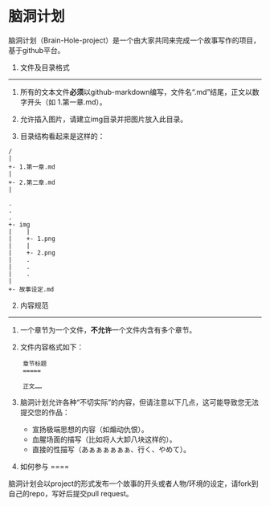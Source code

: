 脑洞计划
=====

脑洞计划（Brain-Hole-project）是一个由大家共同来完成一个故事写作的项目，基于github平台。

1. 文件及目录格式
----

1. 所有的文本文件**必须**以github-markdown编写，文件名“.md”结尾，正文以数字开头（如 1.第一章.md）。

2. 允许插入图片，请建立img目录并把图片放入此目录。

3. 目录结构看起来是这样的：
```
/
|
+- 1.第一章.md
|
+- 2.第二章.md
|

.
.
.
+- img
|    |
|    +- 1.png
|    |
|    +- 2.png
|    .
|    .
|    .
|
+- 故事设定.md

```

2. 内容规范
----

1. 一个章节为一个文件，**不允许**一个文件内含有多个章节。

2. 文件内容格式如下：
```
    章节标题
    =====

    正文……
```

3. 脑洞计划允许各种“不切实际”的内容，但请注意以下几点，这可能导致您无法提交您的作品：
    * 宣扬极端思想的内容（如煽动仇恨）。
    * 血腥场面的描写（比如将人大卸八块这样的）。
    * 直接的性描写（あぁぁぁぁぁぁ、行く、やめて）。

3. 如何参与
====

脑洞计划会以project的形式发布一个故事的开头或者人物/环境的设定，请fork到自己的repo，写好后提交pull request。
